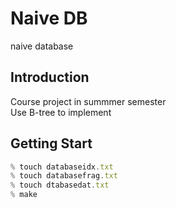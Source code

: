 # Naive DB
naive database
## Introduction
Course project in summmer semester<br>
Use B-tree to implement
## Getting Start
``` javascript
% touch databaseidx.txt
% touch databasefrag.txt
% touch dtabasedat.txt
% make
```
